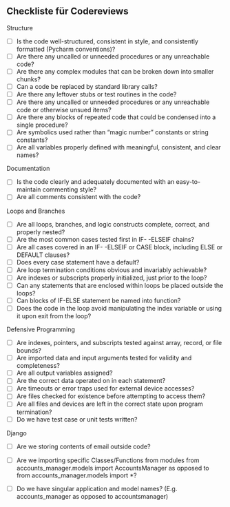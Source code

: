 <h2>Checkliste für Codereviews</h2>

Structure
- [ ] Is the code well-structured, consistent in style, and consistently formatted (Pycharm conventions)?
- [ ] Are there any uncalled or unneeded procedures or any unreachable code?
- [ ] Are there any complex modules that can be broken down into smaller chunks?
- [ ] Can a code be replaced by standard library calls?
- [ ] Are there any leftover stubs or test routines in the code?
- [ ] Are there any uncalled or unneeded procedures or any unreachable code or otherwise unsued items?
- [ ] Are there any blocks of repeated code that could be condensed into a single procedure?
- [ ] Are symbolics used rather than “magic number” constants or string constants?
- [ ] Are all variables properly defined with meaningful, consistent, and clear names?

Documentation
- [ ] Is the code clearly and adequately documented with an easy-to-maintain commenting style?
- [ ] Are all comments consistent with the code?

Loops and Branches
- [ ] Are all loops, branches, and logic constructs complete, correct, and properly nested?
- [ ] Are the most common cases tested first in IF- -ELSEIF chains?
- [ ] Are all cases covered in an IF- -ELSEIF or CASE block, including ELSE or DEFAULT clauses?
- [ ] Does every case statement have a default?
- [ ] Are loop termination conditions obvious and invariably achievable?
- [ ] Are indexes or subscripts properly initialized, just prior to the loop?
- [ ] Can any statements that are enclosed within loops be placed outside the loops?
- [ ] Can blocks of IF-ELSE statement be named into function?
- [ ] Does the code in the loop avoid manipulating the index variable or using it upon exit from the loop?

Defensive Programming
- [ ] Are indexes, pointers, and subscripts tested against array, record, or file bounds?
- [ ] Are imported data and input arguments tested for validity and completeness?
- [ ] Are all output variables assigned?
- [ ] Are the correct data operated on in each statement?
- [ ] Are timeouts or error traps used for external device accesses?
- [ ] Are files checked for existence before attempting to access them?
- [ ] Are all files and devices are left in the correct state upon program termination?
- [ ] Do we have test case or unit tests written?

Django
- [ ] Are we storing contents of email outside code?
- [ ] Are we importing specific Classes/Functions from modules from accounts_manager.models import AccountsManager as opposed to from accounts_manager.models import *?
- [ ] Do we have singular application and model names? (E.g. accounts_manager as opposed to accountsmanager)


